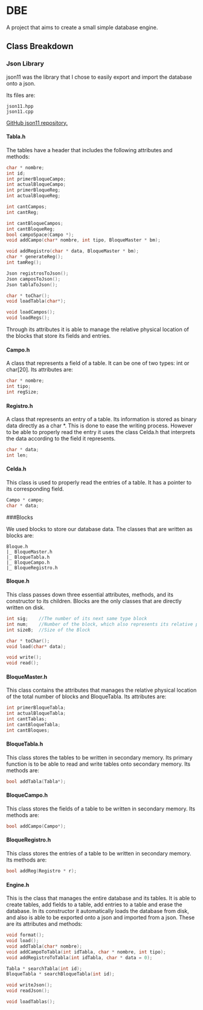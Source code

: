 # DBE

A project that aims to create a small simple database engine. 



## Class Breakdown

### Json Library

json11 was the library that I chose to easily export and import the database onto a json.

Its files are:

```
json11.hpp
json11.cpp
```

[GitHub json11 repository.](https://github.com/dropbox/json11)

#### Tabla.h

The tables have a header that includes the following attributes and methods:

```c++
char * nombre;
int id;
int primerBloqueCampo;
int actualBloqueCampo;
int primerBloqueReg;
int actualBloqueReg;

int cantCampos;
int cantReg;

int cantBloqueCampos;
int cantBloqueReg;
bool campoSpace(Campo *);
void addCampo(char* nombre, int tipo, BloqueMaster * bm);

void addRegistro(char * data, BloqueMaster * bm);
char * generateReg();
int tamReg();

Json registrosToJson();
Json camposToJson();
Json tablaToJson();

char * toChar();
void loadTabla(char*);

void loadCampos();
void loadRegs();
```

Through its attributes it is able to manage the relative physical location of the blocks that store its fields and entries. 

#### Campo.h

A class that represents a field of a table. It can be one of two types: int or char[20]. Its attributes are:

```c++
char * nombre;
int tipo;
int regSize;
```

#### Registro.h

A class that represents an entry of a table. Its information is stored as binary data directly as a char *. This is done to ease the writing process. However to be able to properly read the entry it uses the class Celda.h that interprets the data according to the field it represents.

```c++
char * data;
int len;
```

#### Celda.h

This class is used to properly read the entries of a table. It has a pointer to its corresponding field.

```c++
Campo * campo;
char * data;
```



###Blocks

We used blocks to store our database data. The classes that are written as blocks are:

```
Bloque.h
|_ BloqueMaster.h
|_ BloqueTabla.h
|_ BloqueCampo.h
|_ BloqueRegistro.h
```

#### Bloque.h

This class passes down three essential attributes, methods, and its constructor to its children. Blocks are the only classes that are directly written on disk.

```c++
int sig;	//The number of its next same type block
int num;	//Number of the block, which also represents its relative physical location
int sizeB; 	//Size of the Block

char * toChar();
void load(char* data);

void write();
void read();
```

#### BloqueMaster.h 

This class contains the attributes that manages the relative physical location of the total number of blocks and BloqueTabla. Its attributes are:

```c++
int primerBloqueTabla;
int actualBloqueTabla;
int cantTablas;
int cantBloqueTabla;
int cantBloques;
```

#### BloqueTabla.h

This class stores the tables to be written in secondary memory. Its primary function is to be able to read and write tables onto secondary memory. Its methods are:

```c++
bool addTabla(Tabla*);
```

#### BloqueCampo.h

This class stores the fields of a table to be written in secondary memory. Its methods are:

```c++
bool addCampo(Campo*);
```

#### BloqueRegistro.h

This class stores the entries of a table to be written in secondary memory. Its methods are:

```c++
bool addReg(Registro * r);
```

#### Engine.h

This is the class that manages the entire database and its tables. It is able to create tables, add fields to a table, add entries to a table and erase the database. In its constructor it automatically loads the database from disk, and also is able to be exported onto a json and imported from a json. These are its attributes and methods:

```c++
void format();
void load();
void addTabla(char* nombre);
void addCampoToTabla(int idTabla, char * nombre, int tipo);
void addRegistroToTabla(int idTabla, char * data = 0);

Tabla * searchTabla(int id);
BloqueTabla * searchBloqueTabla(int id);

void writeJson();
void readJson();

void loadTablas();
```